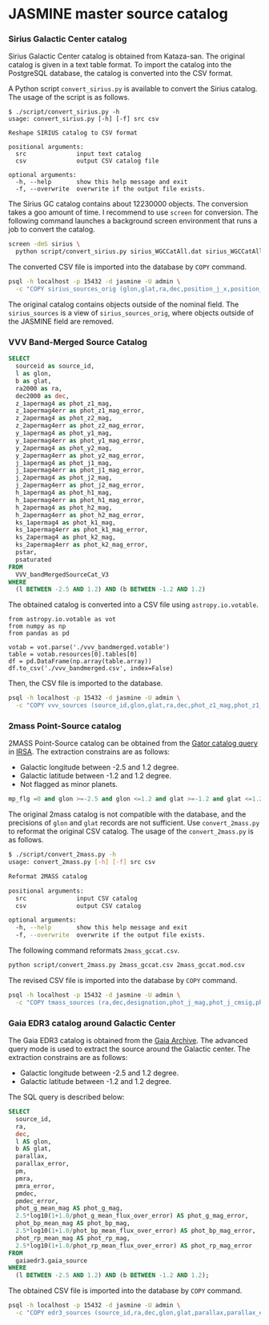 # JASMINE master source catalog

### Sirius Galactic Center catalog
Sirius Galactic Center catalog is obtained from Kataza-san. The original catalog is given in a text table format. To import the catalog into the PostgreSQL database, the catalog is converted into the CSV format.

A Python script `convert_sirius.py` is available to convert the Sirius catalog. The usage of the script is as follows.

```
$ ./script/convert_sirius.py -h
usage: convert_sirius.py [-h] [-f] src csv

Reshape SIRIUS catalog to CSV format

positional arguments:
  src              input text catalog
  csv              output CSV catalog file

optional arguments:
  -h, --help       show this help message and exit
  -f, --overwrite  overwrite if the output file exists.
```

The Sirius GC catalog contains about 12230000 objects. The conversion takes a goo amount of time. I recommend to use `screen` for conversion. The following command launches a background screen environment that runs a job to convert the catalog.

``` sh
screen -dmS sirius \
  python script/convert_sirius.py sirius_WGCCatAll.dat sirius_WGCCatAll.csv
```

The converted CSV file is imported into the database by `COPY` command.

``` sh
psql -h localhost -p 15432 -d jasmine -U admin \
  -c "COPY sirius_sources_orig (glon,glat,ra,dec,position_j_x,position_j_y,phot_j_mag,phot_j_mag_error,position_h_x,position_h_y,phot_h_mag,phot_h_mag_error,position_k_x,position_k_y,phot_k_mag,phot_k_mag_error,plate_name) FROM '/data/catalog/sirius_WGCCatAll.csv' DELIMITER',' CSV HEADER;"
```

The original catalog contains objects outside of the nominal field. The `sirius_sources` is a view of `sirius_sources_orig`, where objects outside of the JASMINE field are removed.


### VVV Band-Merged Source Catalog

``` sql
SELECT
  sourceid as source_id,
  l as glon,
  b as glat,
  ra2000 as ra,
  dec2000 as dec,
  z_1apermag4 as phot_z1_mag,
  z_1apermag4err as phot_z1_mag_error,
  z_2apermag4 as phot_z2_mag,
  z_2apermag4err as phot_z2_mag_error,
  y_1apermag4 as phot_y1_mag,
  y_1apermag4err as phot_y1_mag_error,
  y_2apermag4 as phot_y2_mag,
  y_2apermag4err as phot_y2_mag_error,
  j_1apermag4 as phot_j1_mag,
  j_1apermag4err as phot_j1_mag_error,
  j_2apermag4 as phot_j2_mag,
  j_2apermag4err as phot_j2_mag_error,
  h_1apermag4 as phot_h1_mag,
  h_1apermag4err as phot_h1_mag_error,
  h_2apermag4 as phot_h2_mag,
  h_2apermag4err as phot_h2_mag_error,
  ks_1apermag4 as phot_k1_mag,
  ks_1apermag4err as phot_k1_mag_error,
  ks_2apermag4 as phot_k2_mag,
  ks_2apermag4err as phot_k2_mag_error,
  pstar,
  psaturated
FROM
  VVV_bandMergedSourceCat_V3
WHERE
  (l BETWEEN -2.5 AND 1.2) AND (b BETWEEN -1.2 AND 1.2)
```

The obtained catalog is converted into a CSV file using `astropy.io.votable`.

```
from astropy.io.votable as vot
from numpy as np
from pandas as pd

votab = vot.parse('./vvv_bandmerged.votable')
table = votab.resources[0].tables[0]
df = pd.DataFrame(np.array(table.array))
df.to_csv('./vvv_bandmerged.csv', index=False)
```

Then, the CSV file is imported to the database.

``` sh
psql -h localhost -p 15432 -d jasmine -U admin \
  -c "COPY vvv_sources (source_id,glon,glat,ra,dec,phot_z1_mag,phot_z1_mag_error,phot_z2_mag,phot_z2_mag_error,phot_y1_mag,phot_y1_mag_error,phot_y2_mag,phot_y2_mag_error,phot_j1_mag,phot_j1_mag_error,phot_j2_mag,phot_j2_mag_error,phot_h1_mag,phot_h1_mag_error,phot_h2_mag,phot_h2_mag_error,phot_k1_mag,phot_k1_mag_error,phot_k2_mag,phot_k2_mag_error,pstar,psaturated) FROM '/data/catalog/vvv_bandmerged.csv' DELIMITER',' CSV HEADER;"
```

[esotap]: http://archive.eso.org/programmatic/


### 2mass Point-Source catalog
2MASS Point-Source catalog can be obtained from the [Gator catalog query][gator] in [IRSA][irsa]. The extraction constrains are as follows:

- Galactic longitude between -2.5 and 1.2 degree.
- Galactic latitude between -1.2 and 1.2 degree.
- Not flagged as minor planets.

``` sql
mp_flg =0 and glon >=-2.5 and glon <=1.2 and glat >=-1.2 and glat <=1.2
```

The original 2mass catalog is not compatible with the database, and the precisions of `glon` and `glat` records are not sufficient. Use `convert_2mass.py` to reformat the original CSV catalog. The usage of the `convert_2mass.py` is as follows.

``` sh
$ ./script/convert_2mass.py -h
usage: convert_2mass.py [-h] [-f] src csv

Reformat 2MASS catalog

positional arguments:
  src              input CSV catalog
  csv              output CSV catalog

optional arguments:
  -h, --help       show this help message and exit
  -f, --overwrite  overwrite if the output file exists.
```

The following command reformats `2mass_gccat.csv`.

``` sh
python script/convert_2mass.py 2mass_gccat.csv 2mass_gccat.mod.csv
```

The revised CSV file is imported into the database by `COPY` command.

``` sh
psql -h localhost -p 15432 -d jasmine -U admin \
  -c "COPY tmass_sources (ra,dec,designation,phot_j_mag,phot_j_cmsig,phot_j_mag_error,phot_j_snr,phot_h_mag,phot_h_cmsig,phot_h_mag_error,phot_h_snr,phot_k_mag,phot_k_cmsig,phot_k_mag_error,phot_k_snr,quality_flag,contaminated,glon,glat,rd_flg,color_j_h,color_h_k,color_j_k) FROM '/data/catalog/2mass_gccat.mod.csv' DELIMITER',' CSV HEADER;"
```

[gator]: https://irsa.ipac.caltech.edu/cgi-bin/Gator/nph-dd?catalog=fp_psc
[irsa]: https://irsa.ipac.caltech.edu/frontpage/


### Gaia EDR3 catalog around Galactic Center

The Gaia EDR3 catalog is obtained from the [Gaia Archive][gaia]. The advanced query mode is used to extract the source around the Galactic center. The extraction constrains are as follows:

- Galactic longitude between -2.5 and 1.2 degree.
- Galactic latitude between -1.2 and 1.2 degree.

The SQL query is described below:

``` sql
SELECT
  source_id,
  ra,
  dec,
  l AS glon,
  b AS glat,
  parallax,
  parallax_error,
  pm,
  pmra,
  pmra_error,
  pmdec,
  pmdec_error,
  phot_g_mean_mag AS phot_g_mag,
  2.5*log10(1+1.0/phot_g_mean_flux_over_error) AS phot_g_mag_error,
  phot_bp_mean_mag AS phot_bp_mag,
  2.5*log10(1+1.0/phot_bp_mean_flux_over_error) AS phot_bp_mag_error,
  phot_rp_mean_mag AS phot_rp_mag,
  2.5*log10(1+1.0/phot_rp_mean_flux_over_error) AS phot_rp_mag_error
FROM
  gaiaedr3.gaia_source
WHERE
  (l BETWEEN -2.5 AND 1.2) AND (b BETWEEN -1.2 AND 1.2);
```

The obtained CSV file is imported into the database by `COPY` command.

``` sh
psql -h localhost -p 15432 -d jasmine -U admin \
  -c "COPY edr3_sources (source_id,ra,dec,glon,glat,parallax,parallax_error,pm,pmra,pmra_error,pmdec,pmdec_error,phot_g_mag,phot_g_mag_error,phot_bp_mag,phot_bp_mag_error,phot_rp_mag,phot_rp_mag_error) FROM '/data/catalog/2mass_gccat.mod.csv' DELIMITER',' CSV HEADER;"
```

[gaia]: https://gea.esac.esa.int/archive/
